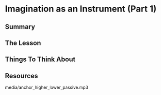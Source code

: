 # Imagination as an Instrument (Part 1)

## Summary



## The Lesson



## Things To Think About



## Resources

media/anchor_higher_lower_passive.mp3
